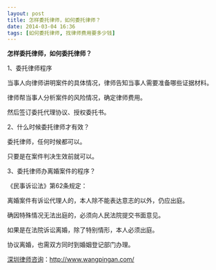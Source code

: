 ```yaml
---
layout: post
title: 怎样委托律师，如何委托律师？
date: 2014-03-04 16:36
tags: [如何委托律师, 找律师费用要多少钱]
---
```

<strong>怎样委托律师，如何委托律师？</strong>

1、委托律师程序

当事人向律师讲明案件的具体情况，律师告知当事人需要准备哪些证据材料。

律师帮当事人分析案件的风险情况，确定律师费用。

然后签订委托代理协议、授权委托书。

2、什么时候委托律师才有效？

委托律师，任何时候都可以。

只要是在案件判决生效前就可以。

3、委托律师办离婚案件的程序？

《民事诉讼法》第62条规定：

离婚案件有诉讼代理人的，本人除不能表达意志的以外，仍应出庭。

确因特殊情况无法出庭的，必须向人民法院提交书面意见。

如果是在法院诉讼离婚，除了特别情形，本人必须出庭。

协议离婚，也需双方同时到婚姻登记部门办理。

<a href="http://www.wangpingan.com/">深圳律师咨询</a>：<a href="http://www.wangpingan.com/">http://www.wangpingan.com/</a>

